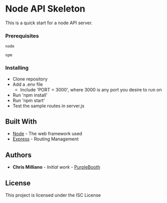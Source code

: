 # Node API Skeleton

This is a quick start for a node API server.

### Prerequisites

```
node
```
```
npm
```

### Installing

* Clone repository
* Add a .env file
    * Include 'PORT = 3000', where 3000 is any port you desire to run on
* Run 'npm install'
* Run 'npm start'
* Test the sample routes in server.js


## Built With

* [Node](https://nodejs.org) - The web framework used
* [Express](https://expressjs.com/) - Routing Management

## Authors

* **Chris Milliano** - *Initial work* - [PurpleBooth](https://github.com/chris-milliano)

## License

This project is licensed under the ISC License
